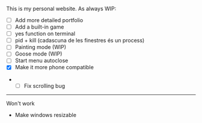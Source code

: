 This is my personal website.
As always WIP:
- [ ] Add more detailed portfolio
- [ ] Add a built-in game
- [ ] yes function on terminal
- [ ] pid + kill (cadascuna de les finestres és un process)
- [ ] Painting mode (WIP)
- [ ] Goose mode (WIP)
- [ ] Start menu autoclose
- [x] Make it more phone compatible
- - [ ] Fix scrolling bug
___
Won't work
- Make windows resizable 
